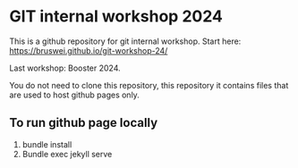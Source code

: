 # GIT internal workshop 2024
This is a github repository for git internal workshop. 
Start here: https://bruswei.github.io/git-workshop-24/

Last workshop: Booster 2024. 

You do not need to clone this repository, this repository it contains files that are used to host github pages only.

## To run github page locally

1. bundle install
2. Bundle exec jekyll serve
